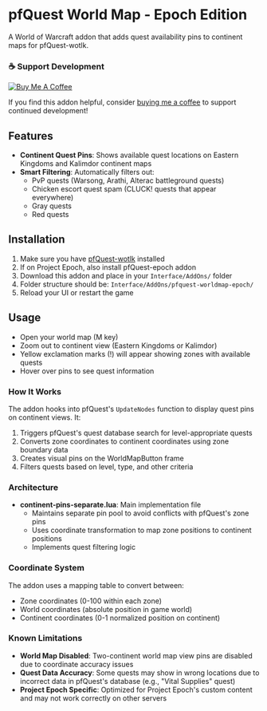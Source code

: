 # pfQuest World Map - Epoch Edition

A World of Warcraft addon that adds quest availability pins to continent maps for pfQuest-wotlk.

### ☕ Support Development
[![Buy Me A Coffee](https://img.shields.io/badge/Buy%20Me%20A%20Coffee-Support%20Development-orange?style=for-the-badge&logo=buy-me-a-coffee)](https://buymeacoffee.com/trav346)

If you find this addon helpful, consider [buying me a coffee](https://buymeacoffee.com/trav346) to support continued development!

## Features

- **Continent Quest Pins**: Shows available quest locations on Eastern Kingdoms and Kalimdor continent maps
- **Smart Filtering**: Automatically filters out:
  - PvP quests (Warsong, Arathi, Alterac battleground quests)
  - Chicken escort quest spam (CLUCK! quests that appear everywhere)
  - Gray quests
  - Red quests

## Installation

1. Make sure you have [pfQuest-wotlk](https://github.com/shagu/pfQuest) installed
2. If on Project Epoch, also install pfQuest-epoch addon
3. Download this addon and place in your `Interface/AddOns/` folder
4. Folder structure should be: `Interface/AddOns/pfquest-worldmap-epoch/`
5. Reload your UI or restart the game

## Usage

- Open your world map (M key)
- Zoom out to continent view (Eastern Kingdoms or Kalimdor)
- Yellow exclamation marks (!) will appear showing zones with available quests
- Hover over pins to see quest information

### How It Works

The addon hooks into pfQuest's `UpdateNodes` function to display quest pins on continent views. It:

1. Triggers pfQuest's quest database search for level-appropriate quests
2. Converts zone coordinates to continent coordinates using zone boundary data
3. Creates visual pins on the WorldMapButton frame
4. Filters quests based on level, type, and other criteria

### Architecture

- **continent-pins-separate.lua**: Main implementation file
  - Maintains separate pin pool to avoid conflicts with pfQuest's zone pins
  - Uses coordinate transformation to map zone positions to continent positions
  - Implements quest filtering logic

### Coordinate System

The addon uses a mapping table to convert between:
- Zone coordinates (0-100 within each zone)
- World coordinates (absolute position in game world)
- Continent coordinates (0-1 normalized position on continent)

### Known Limitations

- **World Map Disabled**: Two-continent world map view pins are disabled due to coordinate accuracy issues
- **Quest Data Accuracy**: Some quests may show in wrong locations due to incorrect data in pfQuest's database (e.g., "Vital Supplies" quest)
- **Project Epoch Specific**: Optimized for Project Epoch's custom content and may not work correctly on other servers
